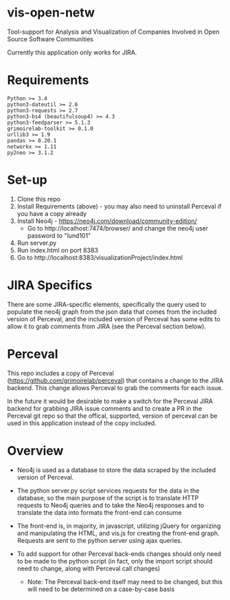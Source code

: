# vis-open-netw
Tool-support for Analysis and Visualization of Companies Involved in Open Source Software Communities

Currently this application only works for JIRA.

# Requirements
    Python >= 3.4
    python3-dateutil >= 2.6
    python3-requests >= 2.7
    python3-bs4 (beautifulsoup4) >= 4.3
    python3-feedparser >= 5.1.3
    grimoirelab-toolkit >= 0.1.0
    urllib3 >= 1.9
    pandas >= 0.20.1
    networkx >= 1.11
    py2neo >= 3.1.2

# Set-up

1. Clone this repo
2. Install Requirements (above) - you may also need to uninstall Perceval if you have a copy already
3. Install Neo4j - https://neo4j.com/download/community-edition/
    - Go to http://localhost:7474/browser/ and change the neo4j user password to "lund101"
4. Run server.py
5. Run index.html on port 8383
6. Go to http://localhost:8383/visualizationProject/index.html

# JIRA Specifics

There are some JIRA-specific elements, specifically the query used to populate the neo4j graph from the json data that comes from the included version of Perceval, and the included version of Perceval has some edits to allow it to grab comments from JIRA (see the Perceval section below).

# Perceval

This repo includes a copy of Perceval (https://github.com/grimoirelab/perceval) that contains a change to the JIRA backend. This change allows Perceval to grab the comments for each issue.

In the future it would be desirable to make a switch for the Perceval JIRA backend for grabbing JIRA issue comments and to create a PR in the Perceval git repo so that the offical, supported, version of perceval can be used in this application instead of the copy included.

# Overview

- Neo4j is used as a database to store the data scraped by the included version of Perceval.
- The python server.py script services requests for the data in the database, so the main purpose of the script is to translate HTTP requests to Neo4j queries and to take the Neo4j responses and to translate the data into formats the front-end can consume
- The front-end is, in majority, in javascript, utilizing jQuery for organizing and manipulating the HTML, and vis.js for creating the front-end graph. Requests are sent to the python server using ajax queries.

- To add support for other Perceval back-ends changes should only need to be made to the python script (in fact, only the import script should need to change, along with Perceval call changes)
    - Note: The Perceval back-end itself may need to be changed, but this will need to be determined on a case-by-case basis
